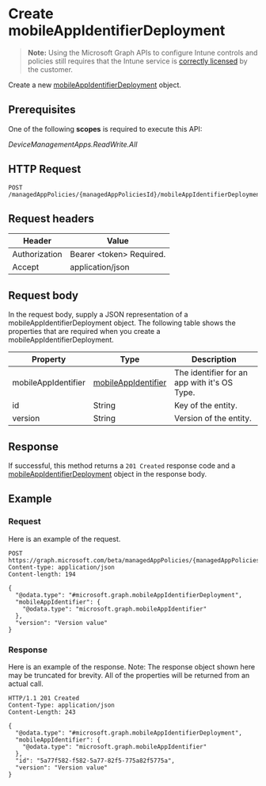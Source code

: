 ﻿# Create mobileAppIdentifierDeployment

> **Note:** Using the Microsoft Graph APIs to configure Intune controls and policies still requires that the Intune service is [correctly licensed](https://go.microsoft.com/fwlink/?linkid=839381) by the customer.

Create a new [mobileAppIdentifierDeployment](../resources/intune_mam_mobileappidentifierdeployment.md) object.
## Prerequisites
One of the following **scopes** is required to execute this API:

*DeviceManagementApps.ReadWrite.All*
## HTTP Request
<!-- {
  "blockType": "ignored"
}
-->
```http
POST /managedAppPolicies/{managedAppPoliciesId}/mobileAppIdentifierDeployments/
```

## Request headers
|Header|Value|
|---|---|
|Authorization|Bearer &lt;token&gt; Required.|
|Accept|application/json|

## Request body
In the request body, supply a JSON representation of a mobileAppIdentifierDeployment object.
The following table shows the properties that are required when you create a mobileAppIdentifierDeployment.

|Property|Type|Description|
|---|---|---|
|mobileAppIdentifier|[mobileAppIdentifier](../resources/intune_mam_mobileappidentifier.md)|The identifier for an app with it's OS Type.|
|id|String|Key of the entity.|
|version|String|Version of the entity.|



## Response
If successful, this method returns a `201 Created` response code and a [mobileAppIdentifierDeployment](../resources/intune_mam_mobileappidentifierdeployment.md) object in the response body.

## Example
### Request
Here is an example of the request.
```http
POST https://graph.microsoft.com/beta/managedAppPolicies/{managedAppPoliciesId}/mobileAppIdentifierDeployments/
Content-type: application/json
Content-length: 194

{
  "@odata.type": "#microsoft.graph.mobileAppIdentifierDeployment",
  "mobileAppIdentifier": {
    "@odata.type": "microsoft.graph.mobileAppIdentifier"
  },
  "version": "Version value"
}
```

### Response
Here is an example of the response. Note: The response object shown here may be truncated for brevity. All of the properties will be returned from an actual call.
```http
HTTP/1.1 201 Created
Content-Type: application/json
Content-Length: 243

{
  "@odata.type": "#microsoft.graph.mobileAppIdentifierDeployment",
  "mobileAppIdentifier": {
    "@odata.type": "microsoft.graph.mobileAppIdentifier"
  },
  "id": "5a77f582-f582-5a77-82f5-775a82f5775a",
  "version": "Version value"
}
```



